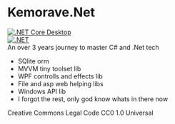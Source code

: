 # Kemorave.Net
[![.NET Core Desktop](https://github.com/Kemorave/Kemorave.Net/actions/workflows/dotnet-desktop.yml/badge.svg?branch=master)](https://github.com/Kemorave/Kemorave.Net/actions/workflows/dotnet-desktop.yml)
<br>
[![.NET](https://github.com/Kemorave/Kemorave.Net/actions/workflows/dotnet.yml/badge.svg)](https://github.com/Kemorave/Kemorave.Net/actions/workflows/dotnet.yml)
<br>
An over 3 years journey to master C# and .Net tech

- SQlite orm
- MVVM tiny toolset lib
- WPF controlls and effects lib
- File and asp web helping libs 
- Windows API lib
- I forgot the rest, only god know whats in there now

Creative Commons Legal Code
CC0 1.0 Universal
